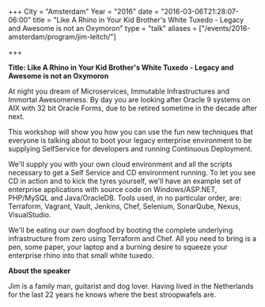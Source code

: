 +++
City = "Amsterdam"
Year = "2016"
date = "2016-03-06T21:28:07-06:00"
title = "Like A Rhino in Your Kid Brother's White Tuxedo - Legacy and Awesome is not an Oxymoron"
type = "talk"
aliases = ["/events/2016-amsterdam/program/jim-leitch/"]

+++

<div class="span-15  ">
  <div class="span-15  last ">
  <p><strong>Title: Like A Rhino in Your Kid Brother's White Tuxedo - Legacy and Awesome is not an Oxymoron</strong>

</p>

<p>
At night you dream of Microservices, Immutable Infrastructures and Immortal Awesomeness. By day you are looking after Oracle 9 systems on AIX with 32 bit Oracle Forms, due to be retired sometime in the decade after next.</p>

<p>
 This workshop will show you how you can use the fun new techniques that everyone is talking about to boot your legacy enterprise environment to be supplying SelfService for developers and running Continuous Deployment.</p>

 <p>
 We'll supply you with your own cloud environment and all the scripts necessary to get a Self Service and CD environment running. To let you see CD in action and to kick the tyres yourself, we'll have an example set of enterprise applications with source code on Windows/ASP.NET, PHP/MySQL and Java/OracleDB. Tools used, in no particular order, are: Terraform, Vagrant, Vault, Jenkins, Chef, Selenium, SonarQube, Nexus, VisualStudio.
</p>

<p>
 We'll be eating our own dogfood by booting the complete underlying infrastructure from zero using Terraform and Chef.
 All you need to bring is a pen, some paper, your laptop and a burning desire to squeeze your enterprise rhino into that small white tuxedo.
</p>

<p><strong>About the speaker</strong>

<p>Jim is a family man, guitarist and dog lover. Having lived in the Netherlands for the last 22 years he knows where the best stroopwafels are.</p>

</p>

  </div>
</div>
